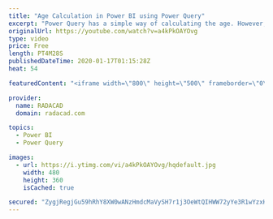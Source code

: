 ```yaml
---
title: "Age Calculation in Power BI using Power Query"
excerpt: "Power Query has a simple way of calculating the age. However, because DAX is the popular language in many calculations in Power BI, many are not aware of this function in Power Query. In this video, I am going to show you how easy is to calculate Age in Power BI using Power BI. This method is very useful"
originalUrl: https://youtube.com/watch?v=a4kPkOAYOvg
type: video
price: Free
length: PT4M28S
publishedDateTime: 2020-01-17T01:15:28Z
heat: 54

featuredContent: "<iframe width=\"800\" height=\"500\" frameborder=\"0\" src=\"https://www.youtube.com/embed/a4kPkOAYOvg\" allow=\"accelerometer; autoplay; encrypted-media; gyroscope; picture-in-picture\" allowfullscreen></iframe>"

provider:
  name: RADACAD
  domain: radacad.com

topics:
  - Power BI
  - Power Query

images:
  - url: https://i.ytimg.com/vi/a4kPkOAYOvg/hqdefault.jpg
    width: 480
    height: 360
    isCached: true

secured: "ZygjRegjGu59hRhY8XW0wANzHmdcMaVySH7r1j3OeWtQIHWW72yYe3R1wYzxHVuKUs2yU4HVhFRdfof32U0LYjXbOIpnD7JDufQ2xuOKWdb/57vxOkvz7tVfHLzXmUd+JTDOUqq4IUWleACdMuGp02p27DAZNb24gGVhvjJpc7WF8Jbuc1GCPv2vW8uSlIv2TDEAAfXPS7t0IVgKnCVR4kD47rNQQTdh45hWZ91Fy/nBjKiLdTk4AtIZFoAa+HZzX6HeletCWkZTOsK80h/Cc8cpAVr9RQEHTZbdbM2729ZBaY9KfEZJOlVM47XeYtbWOJD0SNRyscqe3mSt0eCC8ja78rn2Xb0WFSyzRM+HbYCRsNmY1786Bw/LCz46t8igen8CrLFRmW7fyUWgZea5M1gJj1oVvJYm9Y8wXQJCfcU=;9f8ygKhx/DmukipOiTmttQ=="
---
```


